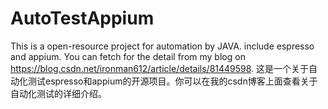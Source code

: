 # AutoTestAppium
This is a open-resource project for automation by JAVA. include espresso and appium. You can fetch for the detail from my blog on
https://blog.csdn.net/ironman612/article/details/81449598.
这是一个关于自动化测试espresso和appium的开源项目。你可以在我的csdn博客上面查看关于自动化测试的详细介绍。
